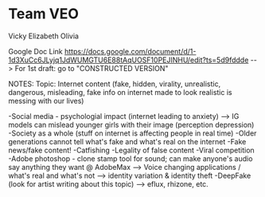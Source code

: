 Team VEO
=====
Vicky
Elizabeth
Olivia

Google Doc Link https://docs.google.com/document/d/1-1d3XuCc6JLyjq1JdWUMGTU6E88tAqUOSF10PEJINHU/edit?ts=5d9fddde
    --> For 1st draft: go to "CONSTRUCTED VERSION"

NOTES:
Topic: Internet content (fake, hidden, virality, unrealistic, dangerous, misleading, fake info on internet made to look realistic is messing with our lives)
  
  -Social media - psychologial impact (internet leading to anxiety)
    --> IG models can mislead younger girls with their image (perception depression)
  -Society as a whole (stuff on internet is affecting people in real time)
  -Older generations cannot tell what's fake and what's real on the internet
  -Fake news/fake content! 
  -Catfishing
  -Legality of false content
  -Viral competition
  -Adobe photoshop - clone stamp tool for sound; can make anyone's audio say anything they want @ AdobeMax
    --> Voice changing applications / what's real and what's not
    --> identity variation & identity theft
   -DeepFake (look for artist writing about this topic) --> eflux, rhizone, etc.
    
   
  
  

